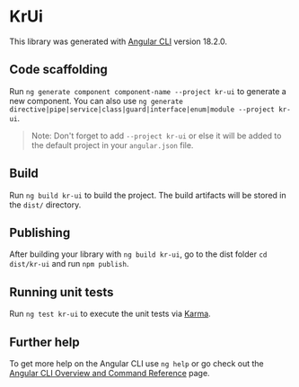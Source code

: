 # KrUi

This library was generated with [Angular CLI](https://github.com/angular/angular-cli) version 18.2.0.

## Code scaffolding

Run `ng generate component component-name --project kr-ui` to generate a new component. You can also use `ng generate directive|pipe|service|class|guard|interface|enum|module --project kr-ui`.
> Note: Don't forget to add `--project kr-ui` or else it will be added to the default project in your `angular.json` file.

## Build

Run `ng build kr-ui` to build the project. The build artifacts will be stored in the `dist/` directory.

## Publishing

After building your library with `ng build kr-ui`, go to the dist folder `cd dist/kr-ui` and run `npm publish`.

## Running unit tests

Run `ng test kr-ui` to execute the unit tests via [Karma](https://karma-runner.github.io).

## Further help

To get more help on the Angular CLI use `ng help` or go check out the [Angular CLI Overview and Command Reference](https://angular.dev/tools/cli) page.
